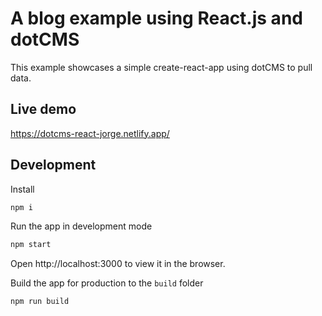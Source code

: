# A blog example using React.js and dotCMS
This example showcases a simple create-react-app using dotCMS to pull data.

## Live demo
https://dotcms-react-jorge.netlify.app/

## Development
Install
```sh
npm i
```

Run the app in development mode
```sh
npm start
```
Open http://localhost:3000 to view it in the browser.

Build the app for production to the `build` folder
```sh
npm run build
```
